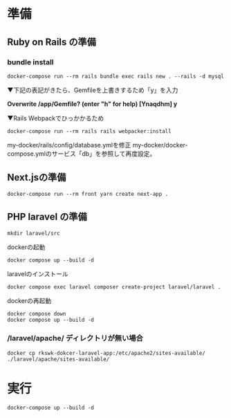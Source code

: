 # 準備
## Ruby on Rails の準備
### bundle install
```
docker-compose run --rm rails bundle exec rails new . --rails -d mysql
```
▼下記の表記がきたら、Gemfileを上書きするため「y」を入力

**Overwrite /app/Gemfile? (enter "h" for help) [Ynaqdhm] y**

▼Rails Webpackでひっかかるため
```
docker-compose run --rm rails rails webpacker:install
```

my-docker/rails/config/database.ymlを修正
my-docker/docker-compose.ymlのサービス「db」を参照して再度設定。

## Next.jsの準備
```
docker-compose run --rm front yarn create next-app .
```

## PHP laravel の準備
```
mkdir laravel/src
```
dockerの起動
```
docker compose up --build -d
```
laravelのインストール
```
docker compose exec laravel composer create-project laravel/laravel .
```
dockerの再起動
```
docker compose down
docker compose up --build -d
```

### /laravel/apache/ ディレクトリが無い場合
```
docker cp rkswk-dokcer-laravel-app:/etc/apache2/sites-available/ ./laravel/apache/sites-available/
```

# 実行
```
docker-compose up --build -d
```